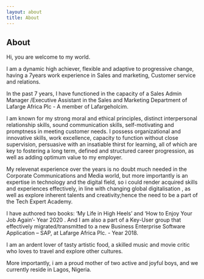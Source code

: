 ```yaml
---
layout: about
title: About
---
```


## About

Hi, you are welcome to my world.

I am a dynamic high achiever, flexible and adaptive to progressive change, having a 7years work experience in Sales and marketing, Customer service and relations.
 
In the past 7 years, I have functioned in the capacity of a Sales Admin Manager /Executive Assistant in the Sales and Marketing Department of Lafarge Africa Plc - A member of Lafargeholcim.

I am known for my strong moral and ethical principles, distinct interpersonal relationship skills, sound communication skills, self-motivating and promptness in meeting customer needs. I possess organizational and innovative skills, work excellence, capacity to function without close supervision, persuasive with an insatiable thirst for learning, all of which are key to fostering a long term, defined and structured career progression, as well as adding optimum value to my employer.

My relevenat experience over the years is no doubt much needed in the Corporate Communications and Media world, but more importantly is an expertise in technology and the digital field, so i could render acquired skills and experiences effectively, in line with changing global digitalisation , as well as explore inherent talents and creativity;hence the need to be a part of the Tech Expert Academy. 

I have authored two books: ‘My Life in High Heels’ and ‘How to Enjoy Your Job Again’- Year 2020
.
And I am also a part of a Key-User group that effectively migrated/transmitted to a new Business Enterprise Software Application – SAP, at Lafarge Africa Plc. - Year 2018.

I am an ardent lover of tasty artistic food, a skilled music and movie critic who loves to travel and explore other cultures. 

More importantly, i am a proud mother of two active and joyful boys, and we currently reside in Lagos, Nigeria.
